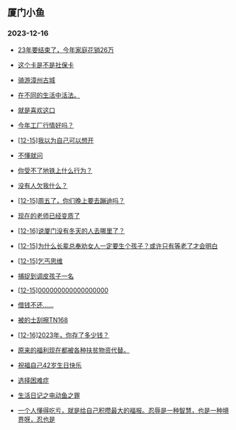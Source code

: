 ## 厦门小鱼 
### 2023-12-16

+ [23年要结束了，今年家庭花销26万](http://bbs.xmfish.com/read-htm-tid-18121430.html)

+ [这个卡是不是社保卡](http://bbs.xmfish.com/read-htm-tid-18121407.html)

+ [骑游漳州古城](http://bbs.xmfish.com/read-htm-tid-18121412.html)

+ [在不同的生活中活法。](http://bbs.xmfish.com/read-htm-tid-18121409.html)

+ [就是喜欢这口](http://bbs.xmfish.com/read-htm-tid-18121514.html)

+ [今年工厂行情好吗？](http://bbs.xmfish.com/read-htm-tid-18121585.html)

+ [[12-15]我以为自己可以想开](http://bbs.xmfish.com/read-htm-tid-18121476.html)

+ [不懂就问](http://bbs.xmfish.com/read-htm-tid-18121377.html)

+ [你受不了地铁上什么行为？](http://bbs.xmfish.com/read-htm-tid-18121538.html)

+ [没有人欠我什么？](http://bbs.xmfish.com/read-htm-tid-18121550.html)

+ [[12-15]周五了，你们晚上要去蹦迪吗？](http://bbs.xmfish.com/read-htm-tid-18121454.html)

+ [现在的老师已经变质了](http://bbs.xmfish.com/read-htm-tid-18121640.html)

+ [[12-16]说厦门没有冬天的人去哪里了？](http://bbs.xmfish.com/read-htm-tid-18121691.html)

+ [[12-15]为什么长辈总奉劝女人一定要生个孩子？或许只有等老了才会明白](http://bbs.xmfish.com/read-htm-tid-18121464.html)

+ [[12-15]乞丐思维](http://bbs.xmfish.com/read-htm-tid-18121478.html)

+ [捕捉到调皮孩子一名](http://bbs.xmfish.com/read-htm-tid-18121513.html)

+ [[12-15]000000000000000000](http://bbs.xmfish.com/read-htm-tid-18121476.html)

+ [借钱不还……](http://bbs.xmfish.com/read-htm-tid-18121532.html)

+ [被的士刮擦TN168](http://bbs.xmfish.com/read-htm-tid-18121565.html)

+ [[12-16]2023年，你存了多少钱？](http://bbs.xmfish.com/read-htm-tid-18121764.html)

+ [原来的福利现在都被各种扶贫物资代替。](http://bbs.xmfish.com/read-htm-tid-18121627.html)

+ [祝福自己42岁生日快乐](http://bbs.xmfish.com/read-htm-tid-18121714.html)

+ [选择困难症](http://bbs.xmfish.com/read-htm-tid-18121605.html)

+ [生活日记之电动鱼之罪](http://bbs.xmfish.com/read-htm-tid-18121574.html)

+ [一个人懂得吃亏，就是给自己积攒最大的福报。忍辱是一种智慧，也是一种境界呀，忍也是](http://bbs.xmfish.com/read-htm-tid-18121602.html)

